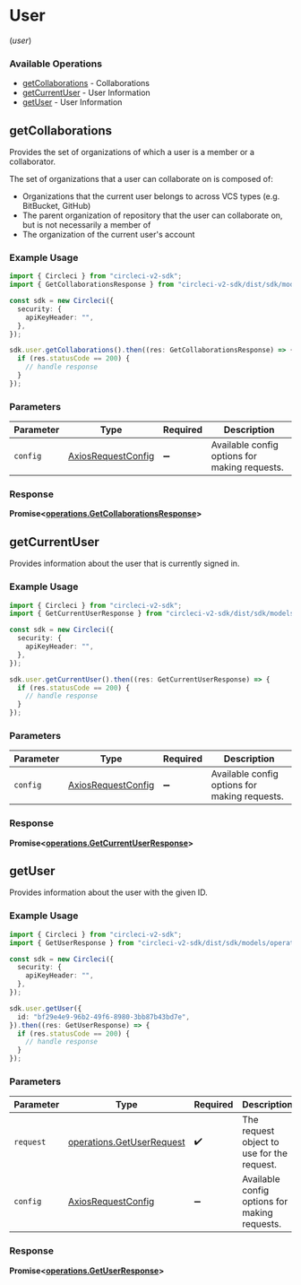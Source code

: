 # User
(*user*)

### Available Operations

* [getCollaborations](#getcollaborations) - Collaborations
* [getCurrentUser](#getcurrentuser) - User Information
* [getUser](#getuser) - User Information

## getCollaborations

Provides the set of organizations of which a user is a member or a collaborator.

The set of organizations that a user can collaborate on is composed of:

* Organizations that the current user belongs to across VCS types (e.g. BitBucket, GitHub)
* The parent organization of repository that the user can collaborate on, but is not necessarily a member of
* The organization of the current user's account

### Example Usage

```typescript
import { Circleci } from "circleci-v2-sdk";
import { GetCollaborationsResponse } from "circleci-v2-sdk/dist/sdk/models/operations";

const sdk = new Circleci({
  security: {
    apiKeyHeader: "",
  },
});

sdk.user.getCollaborations().then((res: GetCollaborationsResponse) => {
  if (res.statusCode == 200) {
    // handle response
  }
});
```

### Parameters

| Parameter                                                    | Type                                                         | Required                                                     | Description                                                  |
| ------------------------------------------------------------ | ------------------------------------------------------------ | ------------------------------------------------------------ | ------------------------------------------------------------ |
| `config`                                                     | [AxiosRequestConfig](https://axios-http.com/docs/req_config) | :heavy_minus_sign:                                           | Available config options for making requests.                |


### Response

**Promise<[operations.GetCollaborationsResponse](../../models/operations/getcollaborationsresponse.md)>**


## getCurrentUser

Provides information about the user that is currently signed in.

### Example Usage

```typescript
import { Circleci } from "circleci-v2-sdk";
import { GetCurrentUserResponse } from "circleci-v2-sdk/dist/sdk/models/operations";

const sdk = new Circleci({
  security: {
    apiKeyHeader: "",
  },
});

sdk.user.getCurrentUser().then((res: GetCurrentUserResponse) => {
  if (res.statusCode == 200) {
    // handle response
  }
});
```

### Parameters

| Parameter                                                    | Type                                                         | Required                                                     | Description                                                  |
| ------------------------------------------------------------ | ------------------------------------------------------------ | ------------------------------------------------------------ | ------------------------------------------------------------ |
| `config`                                                     | [AxiosRequestConfig](https://axios-http.com/docs/req_config) | :heavy_minus_sign:                                           | Available config options for making requests.                |


### Response

**Promise<[operations.GetCurrentUserResponse](../../models/operations/getcurrentuserresponse.md)>**


## getUser

Provides information about the user with the given ID.

### Example Usage

```typescript
import { Circleci } from "circleci-v2-sdk";
import { GetUserResponse } from "circleci-v2-sdk/dist/sdk/models/operations";

const sdk = new Circleci({
  security: {
    apiKeyHeader: "",
  },
});

sdk.user.getUser({
  id: "bf29e4e9-96b2-49f6-8980-3bb87b43bd7e",
}).then((res: GetUserResponse) => {
  if (res.statusCode == 200) {
    // handle response
  }
});
```

### Parameters

| Parameter                                                              | Type                                                                   | Required                                                               | Description                                                            |
| ---------------------------------------------------------------------- | ---------------------------------------------------------------------- | ---------------------------------------------------------------------- | ---------------------------------------------------------------------- |
| `request`                                                              | [operations.GetUserRequest](../../models/operations/getuserrequest.md) | :heavy_check_mark:                                                     | The request object to use for the request.                             |
| `config`                                                               | [AxiosRequestConfig](https://axios-http.com/docs/req_config)           | :heavy_minus_sign:                                                     | Available config options for making requests.                          |


### Response

**Promise<[operations.GetUserResponse](../../models/operations/getuserresponse.md)>**

